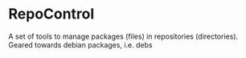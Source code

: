 # RepoControl
A set of tools to manage packages (files) in repositories (directories). Geared towards debian packages, i.e. debs
